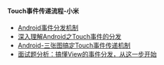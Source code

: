 #### Touch事件传递流程-小米
- [Android事件分发机制](http://gityuan.com/2015/09/19/android-touch/)
- [深入理解Android之Touch事件的分发](https://www.jianshu.com/p/84b2e0038080)
- [Android-三张图搞定Touch事件传递机制](http://hanhailong.com/2015/09/24/Android-%E4%B8%89%E5%BC%A0%E5%9B%BE%E6%90%9E%E5%AE%9ATouch%E4%BA%8B%E4%BB%B6%E4%BC%A0%E9%80%92%E6%9C%BA%E5%88%B6/)
- [面试题分析：搞懂View的事件分发，从这一步开始](https://www.jianshu.com/p/e17263e58ba0)
